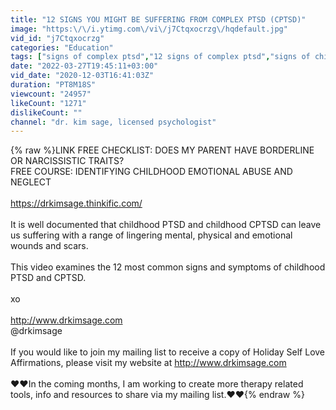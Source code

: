 ```yaml
---
title: "12 SIGNS YOU MIGHT BE SUFFERING FROM COMPLEX PTSD (CPTSD)"
image: "https:\/\/i.ytimg.com\/vi\/j7Ctqxocrzg\/hqdefault.jpg"
vid_id: "j7Ctqxocrzg"
categories: "Education"
tags: ["signs of complex ptsd","12 signs of complex ptsd","signs of childhood trauma in adulthood"]
date: "2022-03-27T19:45:11+03:00"
vid_date: "2020-12-03T16:41:03Z"
duration: "PT8M18S"
viewcount: "24957"
likeCount: "1271"
dislikeCount: ""
channel: "dr. kim sage, licensed psychologist"
---
```

{% raw %}LINK FREE CHECKLIST:  DOES MY PARENT HAVE BORDERLINE OR NARCISSISTIC TRAITS?<br />FREE COURSE:  IDENTIFYING CHILDHOOD EMOTIONAL ABUSE AND NEGLECT<br /><br /><a rel="nofollow" target="blank" href="https://drkimsage.thinkific.com/">https://drkimsage.thinkific.com/</a><br /><br />It is well documented that childhood PTSD and childhood CPTSD can leave us suffering with a range of lingering mental, physical and emotional wounds and scars.<br /><br />This video examines the 12 most common signs and symptoms of childhood PTSD and CPTSD.<br /><br />xo<br /><br /><a rel="nofollow" target="blank" href="http://www.drkimsage.com">http://www.drkimsage.com</a> <br />@drkimsage<br /><br />If you would like to join my mailing list to receive a copy of Holiday Self Love Affirmations, please visit my website at <a rel="nofollow" target="blank" href="http://www.drkimsage.com">http://www.drkimsage.com</a><br /><br />❤️❤️In the coming months, I am working to create more therapy related tools, info and resources to share via my mailing list.❤️❤️{% endraw %}
